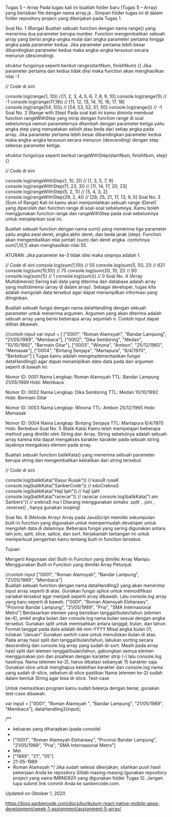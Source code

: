 Tugas 5 – Array
Pada tugas kali ini buatlah folder baru (Tugas 5 – Array) yang berisikan file dengan nama array.js . Simpan folder tugas ini di dalam folder repository project yang dikerjakan pada Tugas 1.

Soal No. 1 (Range) 
Buatlah sebuah function dengan nama range() yang menerima dua parameter berupa number. Function mengembalikan sebuah array yang berisi angka-angka mulai dari angka parameter pertama hingga angka pada parameter kedua. Jika parameter pertama lebih besar dibandingkan parameter kedua maka angka-angka tersusun secara menurun (descending).

struktur fungsinya seperti berikut range(startNum, finishNum) {}
Jika parameter pertama dan kedua tidak diisi maka function akan menghasilkan nilai -1

// Code di sini
 
console.log(range(1, 10)) //[1, 2, 3, 4, 5, 6, 7, 8, 9, 10]
console.log(range(1)) // -1
console.log(range(11,18)) // [11, 12, 13, 14, 15, 16, 17, 18]
console.log(range(54, 50)) // [54, 53, 52, 51, 50]
console.log(range()) // -1 
Soal No. 2 (Range with Step)
Pada soal kali ini kamu diminta membuat function rangeWithStep yang mirip dengan function range di soal sebelumnya namun parameternya ditambah dengan parameter ketiga yaitu angka step yang menyatakan selisih atau beda dari setiap angka pada array. Jika parameter pertama lebih besar dibandingkan parameter kedua maka angka-angka tersusun secara menurun (descending) dengan step sebesar parameter ketiga.

struktur fungsinya seperti berikut rangeWithStep(startNum, finishNum, step) {}

// Code di sini
 
console.log(rangeWithStep(1, 10, 2)) // [1, 3, 5, 7, 9]
console.log(rangeWithStep(11, 23, 3)) // [11, 14, 17, 20, 23]
console.log(rangeWithStep(5, 2, 1)) // [5, 4, 3, 2]
console.log(rangeWithStep(29, 2, 4)) // [29, 25, 21, 17, 13, 9, 5] 
Soal No. 3 (Sum of Range)
Kali ini kamu akan menjumlahkan sebuah range (Deret) yang diperoleh dari function range di soal-soal sebelumnya. Kamu boleh menggunakan function range dan rangeWithStep pada soal sebelumnya untuk menjalankan soal ini.

Buatlah sebuah function dengan nama sum() yang menerima tiga parameter yaitu angka awal deret, angka akhir deret, dan beda jarak (step). Function akan mengembalikan nilai jumlah (sum) dari deret angka. contohnya sum(1,10,1) akan menghasilkan nilai 55.

ATURAN: Jika parameter ke-3 tidak diisi maka stepnya adalah 1.

// Code di sini
console.log(sum(1,10)) // 55
console.log(sum(5, 50, 2)) // 621
console.log(sum(15,10)) // 75
console.log(sum(20, 10, 2)) // 90
console.log(sum(1)) // 1
console.log(sum()) // 0 
Soal No. 4 (Array Multidimensi)
Sering kali data yang diterima dari database adalah array yang multidimensi (array di dalam array). Sebagai developer, tugas kita adalah mengolah data tersebut agar dapat menampilkan informasi yang diinginkan.

Buatlah sebuah fungsi dengan nama dataHandling dengan sebuah parameter untuk menerima argumen. Argumen yang akan diterima adalah sebuah array yang berisi beberapa array sejumlah n. Contoh input dapat dilihat dibawah:

//contoh input
var input = [
                ["0001", "Roman Alamsyah", "Bandar Lampung", "21/05/1989", "Membaca"],
                ["0002", "Dika Sembiring", "Medan", "10/10/1992", "Bermain Gitar"],
                ["0003", "Winona", "Ambon", "25/12/1965", "Memasak"],
                ["0004", "Bintang Senjaya", "Martapura", "6/4/1970", "Berkebun"]
            ] 
Tugas kamu adalah mengimplementasikan fungsi dataHandling() agar dapat menampilkan data-data pada dari argumen seperti di bawah ini:

Nomor ID:  0001
Nama Lengkap:  Roman Alamsyah
TTL:  Bandar Lampung 21/05/1989
Hobi:  Membaca
 
Nomor ID:  0002
Nama Lengkap:  Dika Sembiring
TTL:  Medan 10/10/1992
Hobi:  Bermain Gitar
 
Nomor ID:  0003
Nama Lengkap:  Winona
TTL:  Ambon 25/12/1965
Hobi:  Memasak
 
Nomor ID:  0004
Nama Lengkap:  Bintang Senjaya
TTL:  Martapura 6/4/1970
Hobi:  Berkebun 
Soal No. 5 (Balik Kata)
Kamu telah mempelajari beberapa method yang dimiliki oleh String dan Array. String sebetulnya adalah sebuah array karena kita dapat mengakses karakter karakter pada sebuah string layaknya mengakses elemen pada array.

Buatlah sebuah function balikKata() yang menerima sebuah parameter berupa string dan mengembalikan kebalikan dari string tersebut.

// Code di sini
 
console.log(balikKata("Kasur Rusak")) // kasuR rusaK
console.log(balikKata("SanberCode")) // edoCrebnaS
console.log(balikKata("Haji Ijah")) // hajI ijaH
console.log(balikKata("racecar")) // racecar
console.log(balikKata("I am Sanbers")) // srebnaS ma I 
Dilarang menggunakan sintaks .split , .join , .reverse() , hanya gunakan looping!

Soal No. 6 (Metode Array)
Array pada JavaScript memiliki sekumpulan built-in function yang digunakan untuk mempermudah developer untuk mengolah data di dalamnya. Beberapa fungsi yang sering digunakan antara lain join, split, slice, splice, dan sort. Kerjakanlah tantangan ini untuk memperkuat pengertian kamu tentang built-in function tersebut.

Tujuan

Mengerti Kegunaan dari Built-in Function yang dimiliki Array
Mampu Menggunakan Built-in Function yang dimiliki Array
Petunjuk

//contoh input
["0001", "Roman Alamsyah", "Bandar Lampung", "21/05/1989", "Membaca"]  
Buatlah sebuah function dengan nama dataHandling2 yang akan menerima input array seperti di atas.
Gunakan fungsi splice untuk memodifikasi variabel tersebut agar menjadi seperti array dibawah. Lalu console.log array yang baru seperti di bawah.
["0001", "Roman Alamsyah Elsharawy", "Provinsi Bandar Lampung", "21/05/1989", "Pria", "SMA Internasional Metro"] 
Berdasarkan elemen yang berisikan tanggal/bulan/tahun (elemen ke-4), ambil angka bulan dan console.log nama bulan sesuai dengan angka tersebut.
Gunakan split untuk memisahkan antara tanggal, bulan, dan tahun.
Format tanggal pada data adalah dd-mm-YYYY
Misal angka bulan 01, tuliskan “Januari”
Gunakan switch case untuk menuliskan bulan di atas.
Pada array hasil split dari tanggal/bulan/tahun, lakukan sorting secara descending dan console.log array yang sudah di-sort.
Masih pada array hasil split dari elemen tanggal/bulan/tahun, gabungkan semua elemen menggunakan join dan pisahkan dengan karakter strip (-) lalu console.log hasilnya.
Nama (elemen ke-2), harus dibatasi sebanyak 15 karakter saja. Gunakan slice untuk menghapus kelebihan karakter dan console.log nama yang sudah di-slice, sebelum di-slice pastikan Nama (elemen ke-2) sudah dalam bentuk String agar bisa di-slice.
Test-case

Untuk memastikan program kamu sudah bekerja dengan benar, gunakan test-case dibawah.

var input = ["0001", "Roman Alamsyah ", "Bandar Lampung", "21/05/1989", "Membaca"];
dataHandling2(input);
 
/**
 * keluaran yang diharapkan (pada console)
 *
 * ["0001", "Roman Alamsyah Elsharawy", "Provinsi Bandar Lampung", "21/05/1989", "Pria", "SMA Internasional Metro"]
 * Mei
 * ["1989", "21", "05"]
 * 21-05-1989
 * Roman Alamsyah
 */ 
Jika sudah selesai dikerjakan, silahkan push hasil pekerjaan Anda ke repository Gitlab masing-masing (gunakan repository project yang sama IMRN0920 yang digunakan folder Tugas 5). Jangan lupa submit link commit Anda ke sanbercode.com.

Updated on Oktober 1, 2020

https://blog.sanbercode.com/docs/kurikulum-react-native-mobile-apps-development/week-1-assignment/assignment-5-array/
